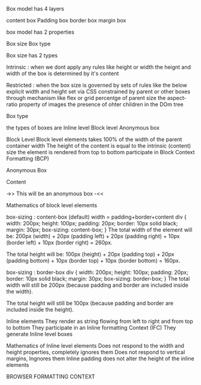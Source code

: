 Box model has 4 layers

content box
Padding box
border box
margin box

box model has 2 properties

Box size
Box type

Box size has 2 types

Intrinsic : when we dont apply any rules like height or width the heignt and width of the box is determined by it's content

Restricted : when the box size is governed by sets of rules like the below
explicit width and height set via CSS
constrained by parent or other boxes through mechanism like
flex or grid
percentge of parent size
the aspect-ratio property of images
the presence of ohter children in the DOm tree


Box type

the types of boxes are
Inline level
Block level
Anonymous box

Block Level
 Block level elements takes 100% of the width of the parent container width
 The height of the content is equal to the intrinsic (content) size
 the element is rendered from top to bottom
 participate in Block Context Formatting (BCP)

Anonymous Box
 <div>
 <p>Content</p>
 </div>
 ->> This will be an anonymous box -<<

Mathematics of block level elements

box-sizing : content-box (default)
width = padding+border+content
div {
  width: 200px;
  height: 100px;
  padding: 20px;
  border: 10px solid black;
  margin: 30px;
  box-sizing: content-box;
}
The total width of the element will be:
200px (width) + 20px (padding left) + 20px (padding right) + 10px (border left) + 10px (border right) = 260px.

The total height will be:
100px (height) + 20px (padding top) + 20px (padding bottom) + 10px (border top) + 10px (border bottom) = 160px.


box-sizing : border-box
div {
  width: 200px;
  height: 100px;
  padding: 20px;
  border: 10px solid black;
  margin: 30px;
  box-sizing: border-box;
}
The total width will still be 200px (because padding and border are included inside the width).

The total height will still be 100px (because padding and border are included inside the height).


Inline elements
 They render as string flowing from left to right and from top to bottom
 They participate in an Inline formatting Context (IFC)
 They generate Inline level boxes

 Mathematics of Inline level elements
  Does not respond to the width and height properties, completely ignores them
  Does not respond to vertical margins, Ingnores them
  Inline padding does not alter the height of the inline elements



BROWSER FORMATTING CONTEXT
